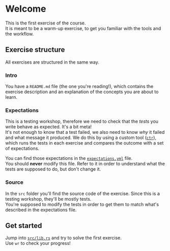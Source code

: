 # Welcome

This is the first exercise of the course.  
It is meant to be a warm-up exercise, to get you familiar with the tools and the workflow.  

## Exercise structure

All exercises are structured in the same way.  

### Intro

You have a `README.md` file (the one you're reading!), which contains the exercise description and an explanation 
of the concepts you are about to learn.  

### Expectations

This is a testing workshop, therefore we need to check that the _tests_ you write behave as expected. It's a bit meta!  
It's not enough to know that a test failed, we also need to know _why_ it failed and what message it produced.
We do this by using a custom tool ([`ctr`](../../../ctr)), which runs the tests in each exercise and compares
the outcome with a set of expectations.

You can find those expectations in the [`expectations.yml`](expectations.yml) file.  
You should **never** modify this file. Refer to it in order to understand what the tests are supposed to do,
but don't change it.

### Source

In the `src` folder you'll find the source code of the exercise. Since this is a testing workshop, they'll be mostly
tests.  
You're supposed to modify the tests in order to get them to match what's described in the expectations file.

## Get started

Jump into [`src/lib.rs`](src/lib.rs) and try to solve the first exercise.  
Use `wr` to check your progress!